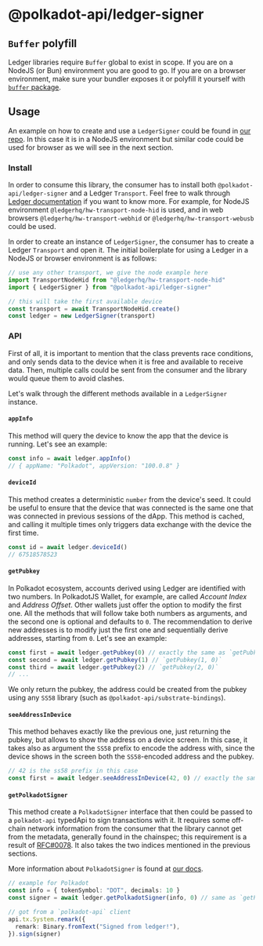# @polkadot-api/ledger-signer

## `Buffer` polyfill

Ledger libraries require `Buffer` global to exist in scope. If you are on a NodeJS (or Bun) environment you are good to go. If you are on a browser environment, make sure your bundler exposes it or polyfill it yourself with [`buffer` package](https://www.npmjs.com/package/buffer).

## Usage

An example on how to create and use a `LedgerSigner` could be found in [our repo](https://github.com/polkadot-api/polkadot-api/blob/main/examples/bun/src/ledger.ts). In this case it is in a NodeJS environment but similar code could be used for browser as we will see in the next section.

### Install

In order to consume this library, the consumer has to install both `@polkadot-api/ledger-signer` and a Ledger `Transport`. Feel free to walk through [Ledger documentation](https://developers.ledger.com) if you want to know more. For example, for NodeJS environment `@ledgerhq/hw-transport-node-hid` is used, and in web browsers `@ledgerhq/hw-transport-webhid` or `@ledgerhq/hw-transport-webusb` could be used.

In order to create an instance of `LedgerSigner`, the consumer has to create a Ledger `Transport` and open it. The initial boilerplate for using a Ledger in a NodeJS or browser environment is as follows:

```ts
// use any other transport, we give the node example here
import TransportNodeHid from "@ledgerhq/hw-transport-node-hid"
import { LedgerSigner } from "@polkadot-api/ledger-signer"

// this will take the first available device
const transport = await TransportNodeHid.create()
const ledger = new LedgerSigner(transport)
```

### API

First of all, it is important to mention that the class prevents race conditions, and only sends data to the device when it is free and available to receive data. Then, multiple calls could be sent from the consumer and the library would queue them to avoid clashes.

Let's walk through the different methods available in a `LedgerSigner` instance.

#### `appInfo`

This method will query the device to know the app that the device is running. Let's see an example:

```ts
const info = await ledger.appInfo()
// { appName: "Polkadot", appVersion: "100.0.8" }
```

#### `deviceId`

This method creates a deterministic `number` from the device's seed. It could be useful to ensure that the device that was connected is the same one that was connected in previous sessions of the dApp. This method is cached, and calling it multiple times only triggers data exchange with the device the first time.

```ts
const id = await ledger.deviceId()
// 67518578523
```

#### `getPubkey`

In Polkadot ecosystem, accounts derived using Ledger are identified with two numbers. In PolkadotJS Wallet, for example, are called _Account Index_ and _Address Offset_. Other wallets just offer the option to modify the first one. All the methods that will follow take both numbers as arguments, and the second one is optional and defaults to `0`. The recommendation to derive new addresses is to modify just the first one and sequentially derive addresses, starting from `0`. Let's see an example:

```ts
const first = await ledger.getPubkey(0) // exactly the same as `getPubkey(0, 0)`
const second = await ledger.getPubkey(1) // `getPubkey(1, 0)`
const third = await ledger.getPubkey(2) // `getPubkey(2, 0)`
// ...
```

We only return the pubkey, the address could be created from the pubkey using any `SS58` library (such as `@polkadot-api/substrate-bindings`).

#### `seeAddressInDevice`

This method behaves exactly like the previous one, just returning the pubkey, but allows to show the address on a device screen. In this case, it takes also as argument the `SS58` prefix to encode the address with, since the device shows in the screen both the `SS58`-encoded address and the pubkey.

```ts
// 42 is the ss58 prefix in this case
const first = await ledger.seeAddressInDevice(42, 0) // exactly the same as `seeAddressInDevice(42, 0, 0)`
```

#### `getPolkadotSigner`

This method create a `PolkadotSigner` interface that then could be passed to a `polkadot-api` typedApi to sign transactions with it. It requires some off-chain network information from the consumer that the library cannot get from the metadata, generally found in the chainspec; this requirement is a result of [RFC#0078](https://github.com/polkadot-fellows/RFCs/blob/main/text/0078-merkleized-metadata.md). It also takes the two indices mentioned in the previous sections.

More information about `PolkadotSigner` is found at [our docs](https://papi.how/signers).

```ts
// example for Polkadot
const info = { tokenSymbol: "DOT", decimals: 10 }
const signer = await ledger.getPolkadotSigner(info, 0) // same as `getPolkadotSigner(info, 0, 0)`

// got from a `polkadot-api` client
api.tx.System.remark({
  remark: Binary.fromText("Signed from ledger!"),
}).sign(signer)
```

